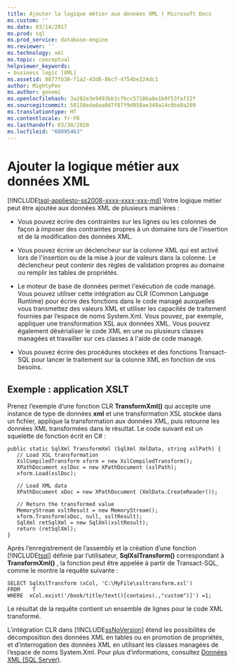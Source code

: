 ```yaml
---
title: Ajouter la logique métier aux données XML | Microsoft Docs
ms.custom: ''
ms.date: 03/14/2017
ms.prod: sql
ms.prod_service: database-engine
ms.reviewer: ''
ms.technology: xml
ms.topic: conceptual
helpviewer_keywords:
- business logic [XML]
ms.assetid: 0877fb38-f1a2-43d8-86cf-4754be224dc1
author: MightyPen
ms.author: genemi
ms.openlocfilehash: 3a282e3e9493bb1cfbcc57186a8e1b9f53faf22f
ms.sourcegitcommit: 58158eda0aa0d7f87f9d958ae349a14c0ba8a209
ms.translationtype: HT
ms.contentlocale: fr-FR
ms.lasthandoff: 03/30/2020
ms.locfileid: "68095463"
---
```

# <a name="add-business-logic-to-xml-data"></a>Ajouter la logique métier aux données XML
[!INCLUDE[tsql-appliesto-ss2008-xxxx-xxxx-xxx-md](../../includes/tsql-appliesto-ss2008-xxxx-xxxx-xxx-md.md)]
  Votre logique métier peut être ajoutée aux données XML de plusieurs manières :  
  
-   Vous pouvez écrire des contraintes sur les lignes ou les colonnes de façon à imposer des contraintes propres à un domaine lors de l'insertion et de la modification des données XML.  
  
-   Vous pouvez écrire un déclencheur sur la colonne XML qui est activé lors de l'insertion ou de la mise à jour de valeurs dans la colonne. Le déclencheur peut contenir des règles de validation propres au domaine ou remplir les tables de propriétés.  
  
-   Le moteur de base de données permet l'exécution de code managé. Vous pouvez utiliser cette intégration au CLR (Common Language Runtime) pour écrire des fonctions dans le code managé auxquelles vous transmettez des valeurs XML et utiliser les capacités de traitement fournies par l’espace de noms System.Xml. Vous pouvez, par exemple, appliquer une transformation XSL aux données XML. Vous pouvez également désérialiser le code XML en une ou plusieurs classes managées et travailler sur ces classes à l'aide de code managé.  
  
-   Vous pouvez écrire des procédures stockées et des fonctions Transact-SQL pour lancer le traitement sur la colonne XML en fonction de vos besoins.  
  
## <a name="example-applying-xsl-transformation"></a>Exemple : application XSLT  
 Prenez l’exemple d’une fonction CLR **TransformXml()** qui accepte une instance de type de données **xml** et une transformation XSL stockée dans un fichier, applique la transformation aux données XML, puis retourne les données XML transformées dans le résultat. Le code suivant est un squelette de fonction écrit en C# :  
  
```  
public static SqlXml TransformXml (SqlXml XmlData, string xslPath) {  
   // Load XSL transformation  
   XslCompiledTransform xform = new XslCompiledTransform();  
   XPathDocument xslDoc = new XPathDocument (xslPath);  
   xform.Load(xslDoc);  
  
   // Load XML data   
   XPathDocument xDoc = new XPathDocument (XmlData.CreateReader());  
  
   // Return the transformed value  
   MemoryStream xsltResult = new MemoryStream();  
   xform.Transform(xDoc, null, xsltResult);  
   SqlXml retSqlXml = new SqlXml(xsltResult);  
   return (retSqlXml);  
}   
```  
  
 Après l’enregistrement de l’assembly et la création d’une fonction [!INCLUDE[tsql](../../includes/tsql-md.md)] définie par l’utilisateur, **SqlXslTransform()** correspondant à **TransformXml()** , la fonction peut être appelée à partir de Transact-SQL, comme le montre la requête suivante :  
  
```  
SELECT SqlXslTransform (xCol, 'C:\MyFile\xsltransform.xsl')  
FROM    T  
WHERE  xCol.exist('/book/title/text()[contains(.,"custom")]') =1;  
```  
  
 Le résultat de la requête contient un ensemble de lignes pour le code XML transformé.  
  
 L’intégration CLR dans [!INCLUDE[ssNoVersion](../../includes/ssnoversion-md.md)] étend les possibilités de décomposition des données XML en tables ou en promotion de propriétés, et d’interrogation des données XML en utilisant les classes managées de l’espace de noms System.Xml. Pour plus d’informations, consultez [Données XML &#40;SQL Server&#41;](../../relational-databases/xml/xml-data-sql-server.md).  
  
  
